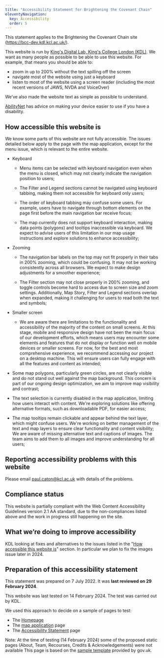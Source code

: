 ```yaml
---
title: "Accessibility Statement for Brightening the Covenant Chain"     
eleventyNavigation:
  key: Accessibility
  order: 5 
---
```


This statement applies to the Brightening the Covenant Chain site (https://bcc-dev.kdl.kcl.ac.uk/).

This website is run by [King's Digital Lab, King's College London (KDL)](https://kdl.kcl.ac.uk). We want as many people as possible to be able to use this website. For example, that means you should be able to:

- zoom in up to 200% without the text spilling off the screen
- navigate most of the website using just a keyboard
- listen to most of the website using a screen reader (including the most recent versions of JAWS, NVDA and VoiceOver)

We’ve also made the website text as simple as possible to understand.

[AbilityNet](https://mcmw.abilitynet.org.uk/) has advice on making your device easier to use if you have a disability.

## <a id="how"></a>How accessible this website is

We know some parts of this website are not fully accessible. The issues detailed below apply to the page with the map application, except for the menu issue, which is relevant to the entire website.

- Keyboard

  - Menu items can be selected with keyboard navigation even when the menu is closed, which may not clearly indicate the navigation position to users;

  - The Filter and Legend sections cannot be navigated using keyboard tabbing, making them not accessible for keyboard only users;

  - The order of keyboard tabbing may confuse some users. For example, users have to navigate through bottom elements on the page first before the main navigation bar receive focus;

  - The map currently does not support keyboard interaction, making data points (polygons) and tooltips inaccessible via keyboard. We expect to advise users of this limitation in our map usage instructions and explore solutions to enhance accessibility;

- Zooming

  - The navigation bar labels on the top may not fit properly in their tabs in 200% zooming, which could be confusing. It may not be working consistently across all browsers. We expect to make design adjustments for a smoother experience;

  - The Filter section may not close properly in 200% zooming, and toggle controls become hard to access due to screen size and zoom settings. Additionally, Map Story, Filter and Legend sections overlap when expanded, making it challenging for users to read both the text and symbols;

- Smaller screen

  - We are aware there are limitations to the functionality and accessibility of the majority of the content on small screens. At this stage, mobile and responsive design have not been the main focus of our development efforts, which means users may encounter some elements and features that do not display or function well on mobile devices or smaller screens. For now, for the best and most comprehensive experience, we recommend accessing our project on a desktop machine. This will ensure users can fully engage with all the features and content as intended;

- Some map polygons, particularly green circles, are not clearly visible and do not stand out well against the map background. This concern is part of our ongoing design optimization, we aim to improve map visibility and contrast;

- The text selection is currently disabled in the map application, limiting how users interact with content. We're exploring solutions like offering alternative formats, such as downloadable PDF, for easier access;

- The map tooltips remain clickable and appear behind the text layer, which might confuse users. We're working on better management of the text and map layers to ensure clear functionality and content visibility;
We are aware of missing alternative text and captions of images. The team aims to add them to all images and improve understanding for all users;

## Reporting accessibility problems with this website

Please email paul.caton@kcl.ac.uk with details of the problems.

## Compliance status

This website is partially compliant with the Web Content Accessibility Guidelines version 2.1 AA standard, due to the non-compliances listed above and the work in progress still happening on the site.

## What we’re doing to improve accessibility

KDL looking at fixes and alternatives to the issues listed in the "<a href="#how">How accessible this website is</a>" section.
In particular we plan to fix the images issue later in 2024.

## Preparation of this accessibility statement

This statement was prepared on 7 July 2022. It was **last reviewed on 29 February 2024**.

This website was last tested on 14 February 2024. The test was carried out by KDL.

We used this approach to decide on a sample of pages to test:

- The <a href="/">Homepage</a>
- The <a href="/stories/">map application</a> page
- The <a href="/accessibility/">Accessibility Statement</a> page

Note: At the time of testing (14 February 2024) some of the proposed static pages (About, Team, Recourses, Credits & Acknowledgements) were not available 
This page is based on the [sample template](https://www.gov.uk/government/publications/sample-accessibility-statement/sample-accessibility-statement-for-a-fictional-public-sector-website) provided by gov.uk.
